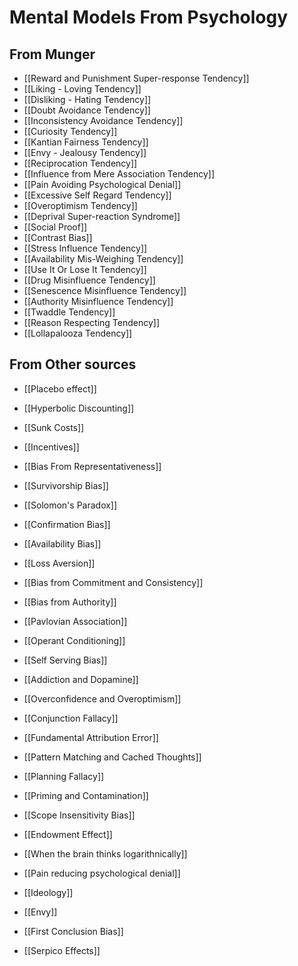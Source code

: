 # Mental Models From Psychology

## From Munger

- [[Reward and Punishment Super-response Tendency]]
- [[Liking - Loving Tendency]]
- [[Disliking - Hating Tendency]]
- [[Doubt Avoidance Tendency]]
- [[Inconsistency Avoidance Tendency]]
- [[Curiosity Tendency]]
- [[Kantian Fairness Tendency]]
- [[Envy - Jealousy Tendency]]
- [[Reciprocation Tendency]]
- [[Influence from Mere Association Tendency]]
- [[Pain Avoiding Psychological Denial]]
- [[Excessive Self Regard Tendency]]
- [[Overoptimism Tendency]]
- [[Deprival Super-reaction Syndrome]]
- [[Social Proof]]
- [[Contrast Bias]]
- [[Stress Influence Tendency]]
- [[Availability Mis-Weighing Tendency]]
- [[Use It Or Lose It Tendency]]
- [[Drug Misinfluence Tendency]]
- [[Senescence Misinfluence Tendency]]
- [[Authority Misinfluence Tendency]]
- [[Twaddle Tendency]]
- [[Reason Respecting Tendency]]
- [[Lollapalooza Tendency]]

## From Other sources

- [[Placebo effect]]
- [[Hyperbolic Discounting]]
- [[Sunk Costs]]
- [[Incentives]]
- [[Bias From Representativeness]]
- [[Survivorship Bias]]
- [[Solomon's Paradox]]
- [[Confirmation Bias]]
- [[Availability Bias]]
- [[Loss Aversion]]

- [[Bias from Commitment and Consistency]]

- [[Bias from Authority]]
- [[Pavlovian Association]]
- [[Operant Conditioning]]
- [[Self Serving Bias]]

- [[Addiction and Dopamine]]
- [[Overconfidence and Overoptimism]]
- [[Conjunction Fallacy]] 
- [[Fundamental Attribution Error]]
- [[Pattern Matching and Cached Thoughts]]
- [[Planning Fallacy]]
- [[Priming and Contamination]]
- [[Scope Insensitivity Bias]]
- [[Endowment Effect]]
- [[When the brain thinks logarithnically]]
- [[Pain reducing psychological denial]]
- [[Ideology]]
- [[Envy]]
- [[First Conclusion Bias]]
- [[Serpico Effects]]